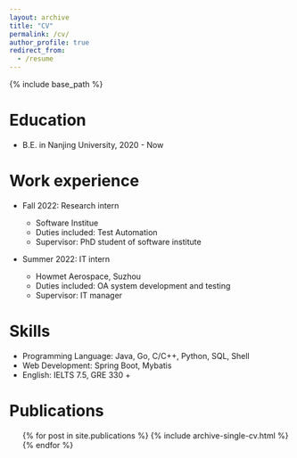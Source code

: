```yaml
---
layout: archive
title: "CV"
permalink: /cv/
author_profile: true
redirect_from:
  - /resume
---
```


{% include base_path %}

Education
======
* B.E. in Nanjing University, 2020 - Now

Work experience
======
* Fall 2022: Research intern
  * Software Institue
  * Duties included: Test Automation
  * Supervisor: PhD student of software institute

* Summer 2022: IT intern
  * Howmet Aerospace, Suzhou
  * Duties included: OA system development and testing
  * Supervisor: IT manager
  
Skills
======
* Programming Language: Java, Go, C/C++, Python, SQL, Shell
* Web Development: Spring Boot, Mybatis
* English: IELTS 7.5, GRE 330 + 

Publications
======
  <ul>{% for post in site.publications %}
    {% include archive-single-cv.html %}
  {% endfor %}</ul>
  
